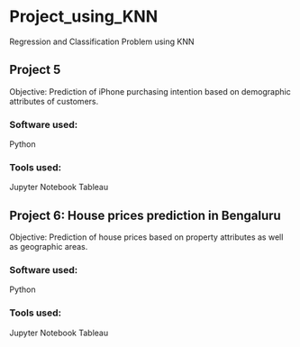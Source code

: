 # Project_using_KNN
Regression and Classification Problem using KNN
## Project 5
Objective: Prediction of iPhone purchasing intention based on demographic attributes of customers.
### Software used:
Python
### Tools used:
Jupyter Notebook
Tableau
## Project 6: House prices prediction in Bengaluru
Objective: Prediction of house prices based on property attributes as well as geographic areas.
### Software used:
Python
### Tools used:
Jupyter Notebook
Tableau
